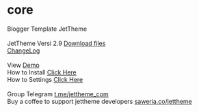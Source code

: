 # core
Blogger Template JetTheme<br/>
<br/>
JetTheme Versi 2.9 <a href='https://github.com/jettheme/core/archive/refs/heads/main.zip'>Download files</a><br/>
<a href='https://www.jettheme.com/p/change-log.html'>ChangeLog</a><br/>
<br/>
View <a href='https://jettheme-demo.blogspot.com/'>Demo</a><br/>
How to Install <a href='https://www.jettheme.com/2020/02/cara-instal-jettheme-di-blogger.html'>Click Here</a><br/>
How to Settings <a href='https://www.jettheme.com/2021/03/setting-template-jettheme.html'>Click Here</a><br/><br/>
Group Telegram <a href='https://t.me/jettheme_com'>t.me/jettheme_com</a><br/>
Buy a coffee to support jettheme developers <a href='https://saweria.co/jettheme'>saweria.co/jettheme</a>
